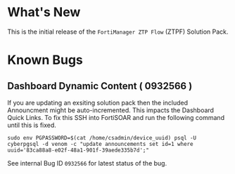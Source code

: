# What's New
This is the initial release of the `FortiManager ZTP Flow` (ZTPF) Solution Pack. 

# Known Bugs

## Dashboard Dynamic Content ( 0932566 )

If you are updating an exsiting solution pack then the included Announcment might be auto-incremented. This impacts the Dashboard Quick Links. To fix this SSH into FortiSOAR and run the following command until this is fixed. 

```
sudo env PGPASSWORD=$(cat /home/csadmin/device_uuid) psql -U cyberpgsql -d venom -c "update announcements set id=1 where uuid='83ca88a8-e02f-48a1-901f-39aede335b7d';"
```

See internal Bug ID `0932566` for latest status of the bug. 